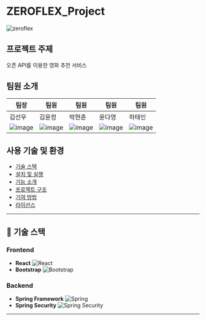 # ZEROFLEX_Project


![zeroflex](https://github.com/user-attachments/assets/4668aeb7-01cb-4d11-bd6e-d7aa6287deec)

## 프로젝트 주제
오픈 API를 이용한 영화 추천 서비스

## 팀원 소개 


|   팀장   |   팀원   |   팀원   |   팀원   |   팀원   |
| -------- | -------- | -------- | -------- | -------- |
|  김선우  |  김윤정  |  박현춘  |  윤다영  |  하태인  |
|![image](https://github.com/user-attachments/assets/2aa2680a-ff4c-4f27-92e4-d85a2f78105e)|![image](https://github.com/user-attachments/assets/84cef44d-de31-4f0b-892c-9c26e698c554)|![image](https://github.com/user-attachments/assets/c2cd0d7a-0d51-48cb-8522-ac7e7f901073)|![image](https://github.com/user-attachments/assets/7a2643c6-e45f-4498-9408-37d2c509f209)|![image](https://github.com/user-attachments/assets/7a147033-62b1-4473-b817-7061d34569bc)|



## 사용 기술 및 환경
- [기술 스택](#기술-스택)
- [설치 및 실행](#설치-및-실행)
- [기능 소개](#기능-소개)
- [프로젝트 구조](#프로젝트-구조)
- [기여 방법](#기여-방법)
- [라이선스](#라이선스)

---

## 🚀 기술 스택

### Frontend
- **React** ![React](https://img.shields.io/badge/-React-61DAFB?logo=react&logoColor=white)
- **Bootstrap** ![Bootstrap](https://img.shields.io/badge/-Bootstrap-7952B3?logo=bootstrap&logoColor=white)

### Backend
- **Spring Framework** ![Spring](https://img.shields.io/badge/-Spring-6DB33F?logo=spring&logoColor=white)
- **Spring Security** ![Spring Security](https://img.shields.io/badge/-Spring%20Security-6DB33F?logo=spring-security&logoColor=white)

---

